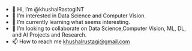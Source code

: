 - 👋 Hi, I’m @khushalRastogiNT
- 👀 I’m interested in Data Science and Computer Vision.
- 🌱 I’m currently learning what seems interesting.
- 💞️ I’m looking to collaborate on Data Science,Computer Vision, ML, DL, and AI Projects and Research.
- 📫 How to reach me khushalrustagi@gmail.com 

<!---
khushalRastogiNT/khushalRastogiNT is a ✨ special ✨ repository because its `README.md` (this file) appears on your GitHub profile.
You can click the Preview link to take a look at your changes.
--->
